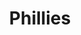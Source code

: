 ---
pid: LLA26
title: Phillies
location_transcription: Philadelphia
zipcode: NJ08029
outside_phl: Glendora NJ
neighborhood: 
age: '9'
age_range: 6-13
instagram: 
image_file_name: LLA_26.jpg
proposal_transcription: 
topic: Sports
topic_summary: '0'
type: Concrete
keywords_other: Phillies
credit: David James Juliano
image_labels: 
twitter: 
facebook: 
permalink: "/monuments/lla26/"
layout: item-page
---